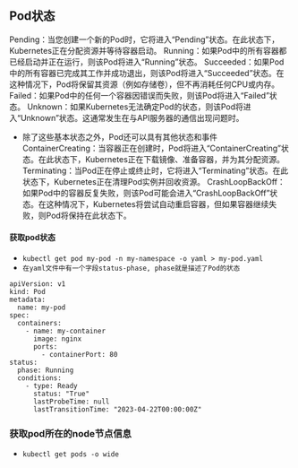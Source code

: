 ## Pod状态
Pending：当您创建一个新的Pod时，它将进入“Pending”状态。在此状态下，Kubernetes正在分配资源并等待容器启动。
Running：如果Pod中的所有容器都已经启动并正在运行，则该Pod将进入“Running”状态。
Succeeded：如果Pod中的所有容器已完成其工作并成功退出，则该Pod将进入“Succeeded”状态。在这种情况下，Pod将保留其资源（例如存储卷），但不再消耗任何CPU或内存。
Failed：如果Pod中的任何一个容器因错误而失败，则该Pod将进入“Failed”状态。
Unknown：如果Kubernetes无法确定Pod的状态，则该Pod将进入“Unknown”状态。这通常发生在与API服务器的通信出现问题时。

* 除了这些基本状态之外，Pod还可以具有其他状态和事件
ContainerCreating：当容器正在创建时，Pod将进入“ContainerCreating”状态。在此状态下，Kubernetes正在下载镜像、准备容器，并为其分配资源。
Terminating：当Pod正在停止或终止时，它将进入“Terminating”状态。在此状态下，Kubernetes正在清理Pod实例并回收资源。
CrashLoopBackOff：如果Pod中的容器反复失败，则该Pod可能会进入“CrashLoopBackOff”状态。在这种情况下，Kubernetes将尝试自动重启容器，但如果容器继续失败，则Pod将保持在此状态下。

#### 获取pod状态
* `kubectl get pod my-pod -n my-namespace -o yaml > my-pod.yaml`
* `在yaml文件中有一个字段status-phase, phase就是描述了Pod的状态`
```text
apiVersion: v1
kind: Pod
metadata:
  name: my-pod
spec:
  containers:
    - name: my-container
      image: nginx
      ports:
        - containerPort: 80
status:
  phase: Running
  conditions:
    - type: Ready
      status: "True"
      lastProbeTime: null
      lastTransitionTime: "2023-04-22T00:00:00Z"
```

### 获取pod所在的node节点信息
* `kubectl get pods -o wide`

